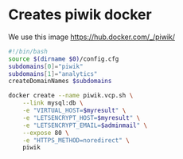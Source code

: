 # Creates piwik docker
We use this image https://hub.docker.com/_/piwik/

```` bash
#!/bin/bash
source $(dirname $0)/config.cfg
subdomains[0]="piwik"
subdomains[1]="analytics"
createDomainNames $subdomains

docker create --name piwik.vcp.sh \
    --link mysql:db \
    -e "VIRTUAL_HOST=$myresult" \
    -e "LETSENCRYPT_HOST=$myresult" \
    -e "LETSENCRYPT_EMAIL=$adminmail" \
    --expose 80 \
    -e "HTTPS_METHOD=noredirect" \
    piwik

````
